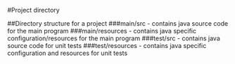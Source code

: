 #Project directory

##Directory structure for a project
###main/src - contains java source code for the main program
###main/resources - contains java specific configuration/resources for the main program
###test/src - contains java source code for unit tests
###test/resources - contains java specific configuration and resources for unit tests
